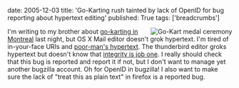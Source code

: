 date: 2005-12-03
title: 'Go-Karting rush tainted by lack of OpenID for bug reporting about hypertext editing'
published: True
tags: ['breadcrumbs']

<p><a href="http://www.flickr.com/photos/nicole_hugo/69709256/in/photostream/"><img style="float:right"
src="https://static.flickr.com/20/69709256_9ed8c30945_m.jpg"
alt="Go-Kart medal ceremony" /></a> I'm writing to my brother about <a href="http://www.flickr.com/photos/nicole_hugo/tags/gokarting+montreal/">go-karting in Montreal</a> last night, but OS X Mail editor doesn't grok hypertext. I'm tired of in-your-face URIs and <a href="http://esw.w3.org/topic/PoorMansHypertext">poor-man's hypertext</a>. The thunderbird editor groks hypertext but doesn't know that <a href="http://esw.w3.org/topic/IntegrityIsJobOne">integrity is job one</a>. I really should check that this bug is reported and report it if not, but I don't want to manage yet another bugzilla account. Oh for OpenID in bugzilla! I also want to make sure the lack of "treat this as plain text" in firefox is a reported bug.</p>
